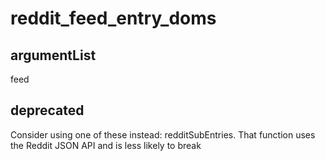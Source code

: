 # reddit_feed_entry_doms
## argumentList
feed
## deprecated
Consider using one of these instead:
redditSubEntries. That function uses the Reddit JSON API and is less likely to break